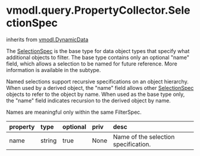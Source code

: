 vmodl.query.PropertyCollector.SelectionSpec
===========================================
inherits from [vmodl.DynamicData](docs/vmodl.DynamicData.md)


The <a href="vmodl.query.PropertyCollector.SelectionSpec.md">SelectionSpec</a> is the base type for data   object types that specify what additional objects to filter. The base   type contains only an optional "name" field, which allows a selection to   be named for future reference. More information is available in the   subtype.    <p> Named selections support recursive specifications on an object   hierarchy.  When used by a derived object, the "name" field allows other   <a href="vmodl.query.PropertyCollector.SelectionSpec.md">SelectionSpec</a> objects to refer to the object by   name. When used as the base type only, the "name" field indicates   recursion to the derived object by name.    <p> Names are meaningful only within the same FilterSpec.

| property | type | optional | priv | desc |
|:---------|:-----|:---------|:-----|:-----|
| name | string | true | None | Name of the selection specification. |


